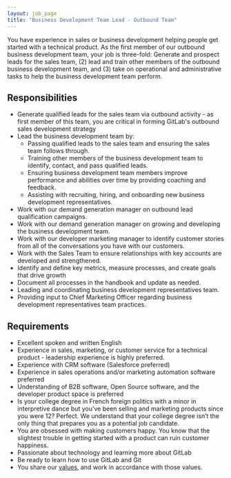 ```yaml
---
layout: job_page
title: "Business Development Team Lead - Outbound Team"
---
```


You have experience in sales or business development helping people get started with a technical product. As the first member of our outbound business development team, your job is three-fold: Generate and prospect leads for the sales team, (2) lead and train other members of the outbound business development team, and (3) take on operational and administrative tasks to help the business development team perform.

## Responsibilities

* Generate qualified leads for the sales team via outbound activity - as first member of this team, you are critical in forming GitLab's outbound sales development strategy
* Lead the business development team by:
    * Passing qualified leads to the sales team and ensuring the sales team follows through.
    * Training other members of the business development team to identify, contact, and pass qualified leads.
    * Ensuring business development team members improve performance and abilities over time by providing coaching and feedback.
    * Assisting with recruiting, hiring, and onboarding new business development representatives.
* Work with our demand generation manager on outbound lead qualification campaigns.
* Work with our demand generation manager on growing and developing the business development team.
* Work with our developer marketing manager to identify customer stories from all of the conversations you have with our customers.
* Work with the Sales Team to ensure relationships with key accounts are developed and strengthened.
* Identify and define key metrics, measure processes, and create goals that drive growth
* Document all processes in the handbook and update as needed.
* Leading and coordinating business development representatives team.
* Providing input to Chief Marketing Officer regarding business development representatives team practices. 

## Requirements

* Excellent spoken and written English
* Experience in sales, marketing, or customer service for a technical product - leadership experience is highly preferred.
* Experience with CRM software (Salesforce preferred)
* Experience in sales operations and/or marketing automation software preferred
* Understanding of B2B software, Open Source software, and the developer product space is preferred
* Is your college degree in French foreign politics with a minor in interpretive dance but you’ve been selling and marketing products since you were 12? Perfect. We understand that your college degree isn’t the only thing that prepares you as a potential job candidate.
* You are obsessed with making customers happy. You know that the slightest trouble in getting started with a product can ruin customer happiness.
* Passionate about technology and learning more about GitLab
* Be ready to learn how to use GitLab and Git
* You share our [values](/handbook/#values), and work in accordance with those values.
